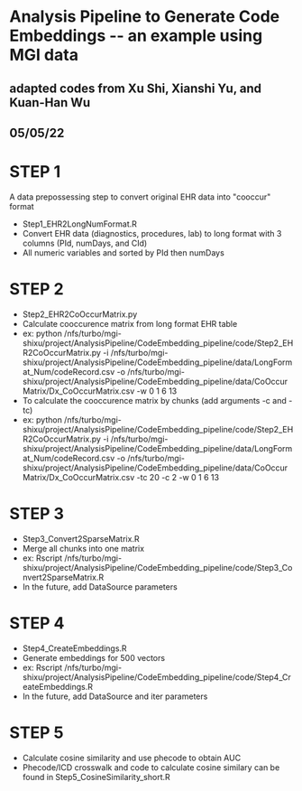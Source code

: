 # Analysis Pipeline to Generate Code Embeddings -- an example using MGI data

## adapted codes from Xu Shi, Xianshi Yu, and Kuan-Han Wu ##
## 05/05/22 ##

# STEP 1 #
A data prepossessing step to convert original EHR data into "cooccur" format
- Step1_EHR2LongNumFormat.R
- Convert EHR data (diagnostics, procedures, lab) to long format with 3 columns (PId, numDays, and CId)
- All numeric variables and sorted by PId then numDays

# STEP 2 #
- Step2_EHR2CoOccurMatrix.py
- Calculate cooccurence matrix from long format EHR table
- ex: python /nfs/turbo/mgi-shixu/project/AnalysisPipeline/CodeEmbedding_pipeline/code/Step2_EHR2CoOccurMatrix.py -i /nfs/turbo/mgi-shixu/project/AnalysisPipeline/CodeEmbedding_pipeline/data/LongFormat_Num/codeRecord.csv -o /nfs/turbo/mgi-shixu/project/AnalysisPipeline/CodeEmbedding_pipeline/data/CoOccurMatrix/Dx_CoOccurMatrix.csv -w 0 1 6 13
- To calculate the cooccurence matrix by chunks (add arguments -c and -tc)
- ex: python /nfs/turbo/mgi-shixu/project/AnalysisPipeline/CodeEmbedding_pipeline/code/Step2_EHR2CoOccurMatrix.py -i /nfs/turbo/mgi-shixu/project/AnalysisPipeline/CodeEmbedding_pipeline/data/LongFormat_Num/codeRecord.csv -o /nfs/turbo/mgi-shixu/project/AnalysisPipeline/CodeEmbedding_pipeline/data/CoOccurMatrix/Dx_CoOccurMatrix.csv -tc 20 -c 2 -w 0 1 6 13

# STEP 3 #
- Step3_Convert2SparseMatrix.R
- Merge all chunks into one matrix
- ex: Rscript /nfs/turbo/mgi-shixu/project/AnalysisPipeline/CodeEmbedding_pipeline/code/Step3_Convert2SparseMatrix.R
- In the future, add DataSource parameters

# STEP 4 #
- Step4_CreateEmbeddings.R
- Generate embeddings for 500 vectors
- ex: Rscript /nfs/turbo/mgi-shixu/project/AnalysisPipeline/CodeEmbedding_pipeline/code/Step4_CreateEmbeddings.R
- In the future, add DataSource and iter parameters

# STEP 5 #
- Calculate cosine similarity and use phecode to obtain AUC
- Phecode/ICD crosswalk and code to calculate cosine similary can be found in Step5_CosineSimilarity_short.R
